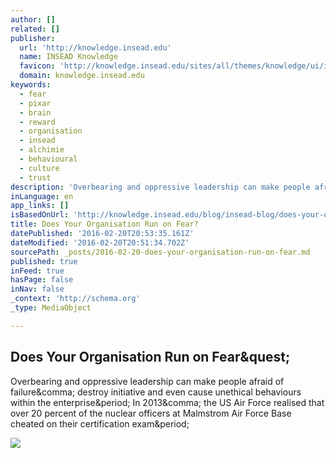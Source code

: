 ```yaml
---
author: []
related: []
publisher:
  url: 'http://knowledge.insead.edu'
  name: INSEAD Knowledge
  favicon: 'http://knowledge.insead.edu/sites/all/themes/knowledge/ui/img/favicon.ico'
  domain: knowledge.insead.edu
keywords:
  - fear
  - pixar
  - brain
  - reward
  - organisation
  - insead
  - alchimie
  - behavioural
  - culture
  - trust
description: 'Overbearing and oppressive leadership can make people afraid of failure, destroy initiative and even cause unethical behaviours within the enterprise. In 2013, the US Air Force realised that over 20 percent of the nuclear officers at Malmstrom Air Force Base cheated on their certification exam.'
inLanguage: en
app_links: []
isBasedOnUrl: 'http://knowledge.insead.edu/blog/insead-blog/does-your-organisation-run-on-fear-4520'
title: Does Your Organisation Run on Fear?
datePublished: '2016-02-20T20:53:35.161Z'
dateModified: '2016-02-20T20:51:34.702Z'
sourcePath: _posts/2016-02-20-does-your-organisation-run-on-fear.md
published: true
inFeed: true
hasPage: false
inNav: false
_context: 'http://schema.org'
_type: MediaObject

---
```

<article style=""><h1>Does Your Organisation Run on Fear&amp;quest;</h1><p>Overbearing and oppressive leadership can make people afraid of failure&amp;comma; destroy initiative and even cause unethical behaviours within the enterprise&amp;period; In 2013&amp;comma; the US Air Force realised that over 20 percent of the nuclear officers at Malmstrom Air Force Base cheated on their certification exam&amp;period;</p><img src="http://knowledge.insead.edu/sites/www.insead.edu/files/styles/w_650/public/styles/panoramic/public/images/2016/02/gilles_hilary_does_your_organisation_run_on_fear_0.jpg?itok=D-x07t51" /></article>
